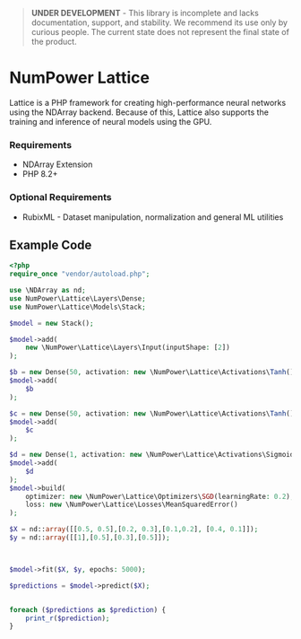 > **UNDER DEVELOPMENT** - This library is incomplete and lacks documentation, support, and stability. We recommend its use only by curious people. The current state does not represent the final state of the product.

# NumPower Lattice

Lattice is a PHP framework for creating high-performance neural networks using the NDArray backend. Because of this, Lattice also supports the training and inference of neural models using the GPU.



### Requirements

- NDArray Extension
- PHP 8.2+

### Optional Requirements

- RubixML - Dataset manipulation, normalization and general ML utilities


## Example Code

```php
<?php
require_once "vendor/autoload.php";

use \NDArray as nd;
use NumPower\Lattice\Layers\Dense;
use NumPower\Lattice\Models\Stack;

$model = new Stack();

$model->add(
    new \NumPower\Lattice\Layers\Input(inputShape: [2])
);

$b = new Dense(50, activation: new \NumPower\Lattice\Activations\Tanh());
$model->add(
    $b
);

$c = new Dense(50, activation: new \NumPower\Lattice\Activations\Tanh());
$model->add(
    $c
);

$d = new Dense(1, activation: new \NumPower\Lattice\Activations\Sigmoid());
$model->add(
    $d
);
$model->build(
    optimizer: new \NumPower\Lattice\Optimizers\SGD(learningRate: 0.2),
    loss: new \NumPower\Lattice\Losses\MeanSquaredError()
);

$X = nd::array([[0.5, 0.5],[0.2, 0.3],[0.1,0.2], [0.4, 0.1]]);
$y = nd::array([[1],[0.5],[0.3],[0.5]]);



$model->fit($X, $y, epochs: 5000);

$predictions = $model->predict($X);


foreach ($predictions as $prediction) {
    print_r($prediction);
}
```





